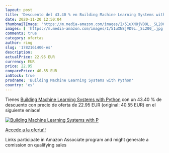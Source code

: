 ```yaml
---
layout: post
title: 'Descuento del 43.40 % en Building Machine Learning Systems with P'
date: 2020-11-20 12:50:04
thumbnailImage: 'https://m.media-amazon.com/images/I/51uXN8jVD9L._SL200_.jpg'
images: [ 'https://m.media-amazon.com/images/I/51uXN8jVD9L._SL200_.jpg' ]
comments: true
category: ofertas
author: ring
slug: '1782161406-es'
description:
actualPrice: 22.95 EUR
currency: EUR
price: 22.95
comparePrice: 40.55 EUR
inStock: true
prodname: 'Building Machine Learning Systems with Python'
country: 'es'
---
```


Tienes [Building Machine Learning Systems with Python](https://www.amazon.es/dp/1782161406/?tag=tolees-21) con un 43.40 % de descuento con precio de oferta de 22.95 EUR (original: 40.55 EUR) en el siguiente enlace!

[![Building Machine Learning Systems with P](https://m.media-amazon.com/images/I/51uXN8jVD9L._SL200_.jpg)](https://www.amazon.es/dp/1782161406/?tag=tolees-21)

[Accede a la oferta!!](https://www.amazon.es/dp/1782161406/?tag=tolees-21)

Links participate in Amazon Associate program and might generate a comission on qualifying sales


